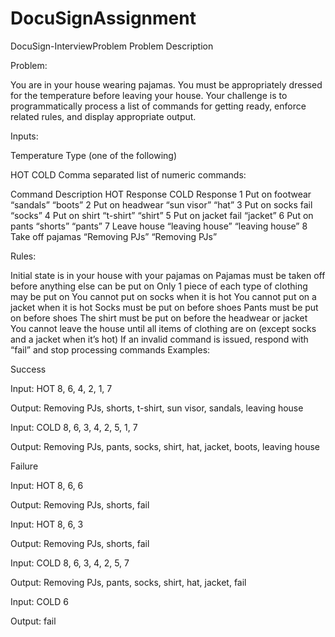 # DocuSignAssignment

DocuSign-InterviewProblem
Problem Description

Problem:

You are in your house wearing pajamas. You must be appropriately dressed for the temperature before leaving your house. Your challenge is to programmatically process a list of commands for getting ready, enforce related rules, and display appropriate output.

Inputs:

Temperature Type (one of the following)

HOT
COLD
Comma separated list of numeric commands:

Command	Description	HOT Response	COLD Response
1	      Put on footwear	“sandals”	“boots”
2	Put on headwear	“sun visor”	“hat”
3	Put on socks	fail	“socks”
4	Put on shirt	“t-shirt”	“shirt”
5	Put on jacket	fail	“jacket”
6	Put on pants	“shorts”	“pants”
7	Leave house	“leaving house”	“leaving house”
8	Take off pajamas	“Removing PJs”	“Removing PJs”


Rules:

Initial state is in your house with your pajamas on
Pajamas must be taken off before anything else can be put on
Only 1 piece of each type of clothing may be put on
You cannot put on socks when it is hot
You cannot put on a jacket when it is hot
Socks must be put on before shoes
Pants must be put on before shoes
The shirt must be put on before the headwear or jacket
You cannot leave the house until all items of clothing are on (except socks and a jacket when it’s hot)
If an invalid command is issued, respond with “fail” and stop processing commands
Examples:

Success

Input: HOT 8, 6, 4, 2, 1, 7

Output: Removing PJs, shorts, t-shirt, sun visor, sandals, leaving house

Input: COLD 8, 6, 3, 4, 2, 5, 1, 7

Output: Removing PJs, pants, socks, shirt, hat, jacket, boots, leaving house

Failure

Input: HOT 8, 6, 6

Output: Removing PJs, shorts, fail

Input: HOT 8, 6, 3

Output: Removing PJs, shorts, fail

Input: COLD 8, 6, 3, 4, 2, 5, 7

Output: Removing PJs, pants, socks, shirt, hat, jacket, fail

Input: COLD 6

Output: fail
